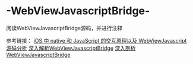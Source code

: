 # -WebViewJavascriptBridge-
阅读WebViewJavascriptBridge源码，并进行注释

参考链接：
[iOS 中 native 和 JavaScript 的交互原理以及 WebViewJavascript 源码分析](http://zwgithub.github.io/2016/06/14/iOS-中-native-和-JavaScript-的交互原理以及-WebViewJavascript-源码分析/)
[深入解析WebViewJavascriptBridge](http://361teach.com/2019/04/10/深入解析WebViewJavascriptBridge/)
[深入剖析 WebViewJavascriptBridge](https://lision.me/webview_javascript_bridge/)
